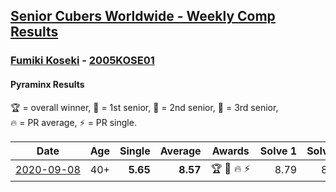 <style>table {white-space: nowrap;}</style>

## [Senior Cubers Worldwide - Weekly Comp Results](/scw-comp/results/)
### [Fumiki Koseki](README.md) - [2005KOSE01](https://www.worldcubeassociation.org/persons/2005KOSE01?event=pyram)
#### Pyraminx Results

<span style="white-space: nowrap;">🏆 = overall winner</span>, <span style="white-space: nowrap;">🥇 = 1st senior</span>, <span style="white-space: nowrap;">🥈 = 2nd senior</span>, <span style="white-space: nowrap;">🥉 = 3rd senior</span>, <span style="white-space: nowrap;">🔥 = PR average</span>, <span style="white-space: nowrap;">⚡ = PR single</span>.

| Date | Age | Single | Average | Awards | Solve 1 | Solve 2 | Solve 3 | Solve 4 | Solve 5 | Video |
| :--: | :--: | --: | --: | :--: | --: | --: | --: | --: | --: | :-- |
| [2020-09-08](../../results/2020-09-08/pyram.md) | 40+ | **5.65** | **8.57** | 🏆 🥇 🔥 ⚡ | 8.79 | 8.35 | 8.92 | 8.58 | **5.65** | [Desktop](https://www.facebook.com/events/1438001453064843/permalink/1443799039151751) / [Mobile](https://m.facebook.com/events/1438001453064843?view=permalink&id=1443799039151751) |


<!-- Global site tag (gtag.js) - Google Analytics -->
<script async src="https://www.googletagmanager.com/gtag/js?id=UA-86348435-3"></script>
<script>window.dataLayer = window.dataLayer || []; function gtag() {dataLayer.push(arguments);} gtag('js', new Date()); gtag('config', 'UA-86348435-3');</script>
